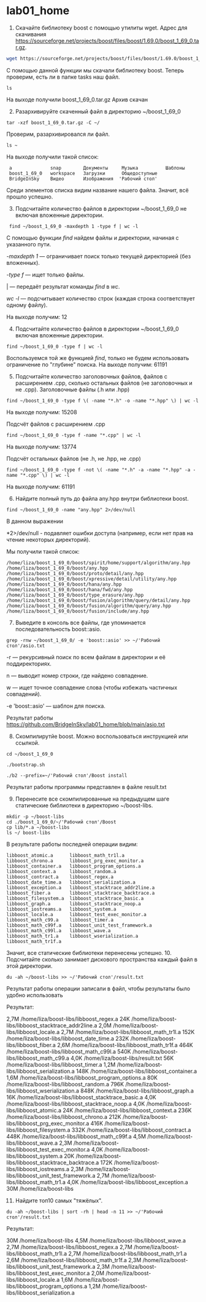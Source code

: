 # lab01_home
  1. Скачайте библиотеку boost с помощью утилиты wget. Адрес для скачивания
https://sourceforge.net/projects/boost/files/boost/1.69.0/boost_1_69_0.tar.gz.

```bash
wget https://sourceforge.net/projects/boost/files/boost/1.69.0/boost_1_69_0.tar.gz
```

С помощью данной функции мы скачали библиотеку boost. Теперь проверим, есть ли в папке tasks наш файл.

```
ls
```
На выходе получили
boost_1_69_0.tar.gz
Архив скачан

  2. Разархивируйте скаченный файл в директорию ~/boost_1_69_0
```
tar -xzf boost_1_69_0.tar.gz -C ~/
```
Проверим, разархивировался ли файл. 
```
ls ~
```
На выходе получили такой список:
```
 a              snap        Документы     Музыка          Шаблоны
 boost_1_69_0   workspace   Загрузки      Общедоступные
 BridgeInSky    Видео       Изображения  'Рабочий стол'
```
Среди элементов списка видим название нашего файла. Значит, всё прошло успешно.

  3. Подсчитайте количество файлов в директории ~/boost_1_69_0 не включая вложенные директории.
```
 find ~/boost_1_69_0 -maxdepth 1 -type f | wc -l
```
С помощью функции *find* найдем файлы и директории, начиная с указанного пути.

*-maxdepth 1* — ограничивает поиск только текущей директорией (без вложенных).

*-type f* — ищет только файлы.

| — передаёт результат команды *find* в *wc*.

*wc -l* — подсчитывает количество строк (каждая строка соответствует одному файлу).

На выходе получим:
12

  4. Подсчитайте количество файлов в директории ~/boost_1_69_0 включая вложенные директории.
```
find ~/boost_1_69_0 -type f | wc -l
```
Воспользуемся той же функцией *find*, только не будем использовать ограничение по "глубине" поиска.
На выходе получим:
61191

  5. Подсчитайте количество заголовочных файлов, файлов с расширением .cpp, сколько остальных файлов (не заголовочных и не .cpp).
Заголовочные файлы (.h или .hpp)
```
find ~/boost_1_69_0 -type f \( -name "*.h" -o -name "*.hpp" \) | wc -l
```
На выходе получим:
15208

Подсчёт файлов с расширением .cpp
```
find ~/boost_1_69_0 -type f -name "*.cpp" | wc -l
```
На выходе получим:
13774

Подсчёт остальных файлов (не .h, не .hpp, не .cpp)
```
find ~/boost_1_69_0 -type f -not \( -name "*.h" -a -name "*.hpp" -a -name "*.cpp" \) | wc -l
```
На выходе получим:
61191

  6. Найдите полный путь до файла any.hpp внутри библиотеки boost.
```
find ~/boost_1_69_0 -name "any.hpp" 2>/dev/null
```
В данном выражении 

*2>/dev/null - подавляет ошибки доступа (например, если нет прав на чтение некоторых директорий).

Мы получили такой список:

```
/home/liza/boost_1_69_0/boost/spirit/home/support/algorithm/any.hpp
/home/liza/boost_1_69_0/boost/any.hpp
/home/liza/boost_1_69_0/boost/proto/detail/any.hpp
/home/liza/boost_1_69_0/boost/xpressive/detail/utility/any.hpp
/home/liza/boost_1_69_0/boost/hana/any.hpp
/home/liza/boost_1_69_0/boost/hana/fwd/any.hpp
/home/liza/boost_1_69_0/boost/type_erasure/any.hpp
/home/liza/boost_1_69_0/boost/fusion/algorithm/query/detail/any.hpp
/home/liza/boost_1_69_0/boost/fusion/algorithm/query/any.hpp
/home/liza/boost_1_69_0/boost/fusion/include/any.hpp
```
  7. Выведите в консоль все файлы, где упоминается последовательность boost::asio.

```
grep -rnw ~/boost_1_69_0/ -e 'boost::asio' >> ~/'Рабочий стол'/asio.txt
```
-r — рекурсивный поиск по всем файлам в директории и её поддиректориях.

 n — выводит номер строки, где найдено совпадение.

 w — ищет точное совпадение слова (чтобы избежать частичных совпадений).

 -e 'boost::asio' — шаблон для поиска.

Результат работы 
https://github.com/BridgeInSky/lab01_home/blob/main/asio.txt

  8. Скомпилирутйе boost. Можно воспользоваться инструкцией или ссылкой.
```
cd ~/boost_1_69_0

./bootstrap.sh

./b2 --prefix=~/'Рабочий стол'/Boost install
```
Результат работы программы представлен в файле
result.txt

  9. Перенесите все скомпилированные на предыдущем шаге статические библиотеки в директорию ~/boost-libs.
```
mkdir -p ~/boost-libs
cd ./boost_1_69_0/~/'Рабочий стол'/Boost
cp lib/*.a ~/boost-libs
ls ~/ boost-libs
```
В результате работы последней операции видим:
```
libboost_atomic.a      libboost_math_tr1l.a
libboost_chrono.a      libboost_prg_exec_monitor.a
libboost_container.a   libboost_program_options.a
libboost_context.a     libboost_random.a
libboost_contract.a    libboost_regex.a
libboost_date_time.a   libboost_serialization.a
libboost_exception.a   libboost_stacktrace_addr2line.a
libboost_fiber.a       libboost_stacktrace_backtrace.a
libboost_filesystem.a  libboost_stacktrace_basic.a
libboost_graph.a       libboost_stacktrace_noop.a
libboost_iostreams.a   libboost_system.a
libboost_locale.a      libboost_test_exec_monitor.a
libboost_math_c99.a    libboost_timer.a
libboost_math_c99f.a   libboost_unit_test_framework.a
libboost_math_c99l.a   libboost_wave.a
libboost_math_tr1.a    libboost_wserialization.a
libboost_math_tr1f.a
```
Значит, все статические библиотеки перенесены успешно.
  10. Подсчитайте сколько занимает дискового пространства каждый файл в этой директории.
```
du -ah ~/boost-libs >> ~/'Рабочий стол'/result.txt
```
Результат работы операции записали в файл, чтобы результаты было удобно использовать

Результат:

2,7M	/home/liza/boost-libs/libboost_regex.a
24K	/home/liza/boost-libs/libboost_stacktrace_addr2line.a
2,0M	/home/liza/boost-libs/libboost_locale.a
2,7M	/home/liza/boost-libs/libboost_math_tr1l.a
152K	/home/liza/boost-libs/libboost_date_time.a
232K	/home/liza/boost-libs/libboost_fiber.a
2,6M	/home/liza/boost-libs/libboost_math_tr1f.a
464K	/home/liza/boost-libs/libboost_math_c99l.a
540K	/home/liza/boost-libs/libboost_math_c99.a
4,0K	/home/liza/boost-libs/result.txt
56K	/home/liza/boost-libs/libboost_timer.a
1,2M	/home/liza/boost-libs/libboost_serialization.a
148K	/home/liza/boost-libs/libboost_container.a
1,6M	/home/liza/boost-libs/libboost_program_options.a
80K	/home/liza/boost-libs/libboost_random.a
796K	/home/liza/boost-libs/libboost_wserialization.a
848K	/home/liza/boost-libs/libboost_graph.a
16K	/home/liza/boost-libs/libboost_stacktrace_basic.a
4,0K	/home/liza/boost-libs/libboost_stacktrace_noop.a
4,0K	/home/liza/boost-libs/libboost_atomic.a
24K	/home/liza/boost-libs/libboost_context.a
236K	/home/liza/boost-libs/libboost_chrono.a
212K	/home/liza/boost-libs/libboost_prg_exec_monitor.a
416K	/home/liza/boost-libs/libboost_filesystem.a
332K	/home/liza/boost-libs/libboost_contract.a
448K	/home/liza/boost-libs/libboost_math_c99f.a
4,5M	/home/liza/boost-libs/libboost_wave.a
2,3M	/home/liza/boost-libs/libboost_test_exec_monitor.a
4,0K	/home/liza/boost-libs/libboost_system.a
20K	/home/liza/boost-libs/libboost_stacktrace_backtrace.a
172K	/home/liza/boost-libs/libboost_iostreams.a
2,3M	/home/liza/boost-libs/libboost_unit_test_framework.a
2,7M	/home/liza/boost-libs/libboost_math_tr1.a
4,0K	/home/liza/boost-libs/libboost_exception.a
30M	/home/liza/boost-libs

  11. Найдите топ10 самых "тяжёлых".
```
du -ah ~/boost-libs | sort -rh | head -n 11 >> ~/'Рабочий стол'/result.txt
```

Результат:

30M	/home/liza/boost-libs
4,5M	/home/liza/boost-libs/libboost_wave.a
2,7M	/home/liza/boost-libs/libboost_regex.a
2,7M	/home/liza/boost-libs/libboost_math_tr1l.a
2,7M	/home/liza/boost-libs/libboost_math_tr1.a
2,6M	/home/liza/boost-libs/libboost_math_tr1f.a
2,3M	/home/liza/boost-libs/libboost_unit_test_framework.a
2,3M	/home/liza/boost-libs/libboost_test_exec_monitor.a
2,0M	/home/liza/boost-libs/libboost_locale.a
1,6M	/home/liza/boost-libs/libboost_program_options.a
1,2M	/home/liza/boost-libs/libboost_serialization.a
